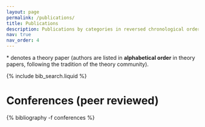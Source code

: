 ```yaml
---
layout: page
permalink: /publications/
title: Publications
description: Publications by categories in reversed chronological order. 
nav: true
nav_order: 4
---
```


<span>
  * denotes a theory paper (authors are listed in <b>alphabetical order</b> in theory papers, following the tradition of the theory community).
</span>

{% include bib_search.liquid %}

<div class="publications">

<h1>Conferences (peer reviewed)</h1>
{% bibliography -f conferences %}

</div>
